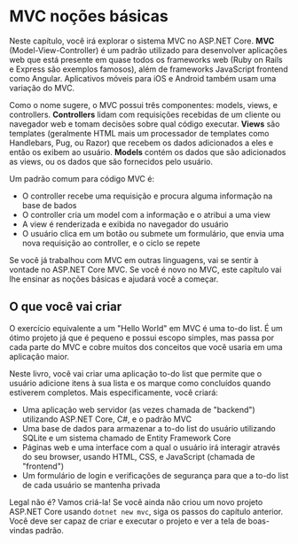 # MVC noções básicas
Neste capítulo, você irá explorar o sistema MVC no ASP.NET Core. **MVC** (Model-View-Controller) é um padrão utilizado para desenvolver aplicações web que está presente em quase todos os frameworks web (Ruby on Rails e Express são exemplos famosos), além de frameworks JavaScript frontend como Angular. Aplicativos móveis para iOS e Android também usam uma variação do MVC.

Como o nome sugere, o MVC possui três componentes: models, views, e controllers. **Controllers** lidam com requisições recebidas de um cliente ou navegador web e tomam decisões sobre qual código executar. **Views** são templates (geralmente HTML mais um processador de templates como Handlebars, Pug, ou Razor) que recebem os dados adicionados a eles e então os exibem ao usuário. **Models** contém os dados que são adicionados as views, ou os dados que são fornecidos pelo usuário.

Um padrão comum para código MVC é:

* O controller recebe uma requisição e procura alguma informação na base de bados
* O controller cria um model com a informação e o atribui a uma view
* A view é renderizada e exibida no navegador do usuário
* O usuário clica em um botão ou submete um formulário, que envia uma nova requisição ao controller, e o ciclo se repete

Se você já trabalhou com MVC em outras linguagens, vai se sentir à vontade no ASP.NET Core MVC. Se você é novo no MVC, este capítulo vai lhe ensinar as noções básicas e ajudará você a começar.

## O que você vai criar
O exercício equivalente a um "Hello World" em MVC é uma to-do list. É um ótimo projeto já que é pequeno e possui escopo simples, mas passa por cada parte do MVC e cobre muitos dos conceitos que você usaria em uma aplicação maior.

Neste livro, você vai criar uma aplicação to-do list que permite que o usuário adicione itens à sua lista e os marque como concluídos quando estiverem completos. Mais especificamente, você criará:

* Uma aplicação web servidor (as vezes chamada de "backend") utilizando ASP.NET Core, C#, e o padrão MVC
* Uma base de dados para armazenar a to-do list do usuário utilizando SQLite e um sistema chamado de Entity Framework Core
* Páginas web e uma interface com a qual o usuário irá interagir através do seu browser, usando HTML, CSS, e JavaScript (chamada de "frontend")
* Um formulário de login e verificações de segurança para que a to-do list de cada usuário se mantenha privada

Legal não é? Vamos criá-la! Se você ainda não criou um novo projeto ASP.NET Core usando `dotnet new mvc`, siga os passos do capítulo anterior. Você deve ser capaz de criar e executar o projeto e ver a tela de boas-vindas padrão.
